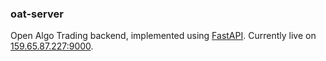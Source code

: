 ### oat-server

Open Algo Trading backend, implemented using [FastAPI](https://fastapi.tiangolo.com/). Currently live on [159.65.87.227:9000](http://159.65.87.227:9000/).

